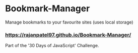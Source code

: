 # Bookmark-Manager
Manage bookmarks to your favourite sites (uses local storage)
### https://rajanpatel97.github.io/Bookmark-Manager/

Part of the '30 Days of JavaScript' Challenge.

